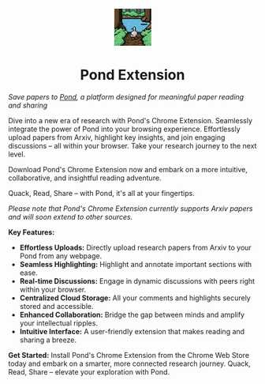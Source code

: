 <p align="center">
  <img src="https://github.com/aicodingtu/pond-ext/blob/main/icon.png?raw=true" width="75" height="75"/>
</p>
<h1 align="center">Pond Extension</h1>

*Save papers to [Pond](https://entepond.com), a platform designed for meaningful paper reading and sharing*

Dive into a new era of research with Pond's Chrome Extension. Seamlessly integrate the power of Pond into your browsing experience. Effortlessly upload papers from Arxiv, highlight key insights, and join engaging discussions – all within your browser. Take your research journey to the next level. 

Download Pond's Chrome Extension now and embark on a more intuitive, collaborative, and insightful reading adventure. 

Quack, Read, Share – with Pond, it's all at your fingertips. 

*Please note that Pond's Chrome Extension currently supports Arxiv papers and will soon extend to other sources.*

**Key Features:**

- **Effortless Uploads:** Directly upload research papers from Arxiv to your Pond from any webpage.
- **Seamless Highlighting:** Highlight and annotate important sections with ease.
- **Real-time Discussions:** Engage in dynamic discussions with peers right within your browser.
- **Centralized Cloud Storage:** All your comments and highlights securely stored and accessible.
- **Enhanced Collaboration:** Bridge the gap between minds and amplify your intellectual ripples.
- **Intuitive Interface:** A user-friendly extension that makes reading and sharing a breeze.

**Get Started:** Install Pond's Chrome Extension from the Chrome Web Store today and embark on a smarter, more connected research journey. Quack, Read, Share – elevate your exploration with Pond.